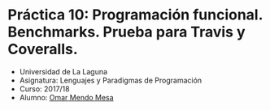 # Práctica 10: Programación funcional. Benchmarks. Prueba para Travis y Coveralls.
*  Universidad de La Laguna
*  Asignatura: Lenguajes y Paradigmas de Programación
*  Curso: 2017/18
*  Alumno: [Omar Mendo Mesa](https://ozzrocker95.github.io/)
